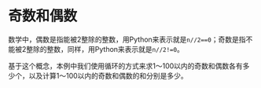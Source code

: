 # 奇数和偶数

数学中，偶数是指能被2整除的整数，用Python来表示就是`n//2==0`；奇数是指不能被2整除的整数，同样，用Python来表示就是`n//2!=0`。

基于这个概念，本例中我们使用循环的方式来求1～100以内的奇数和偶数各有多少个，以及计算1～100以内的奇数和偶数的和分别是多少。

